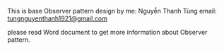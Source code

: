 This is base Observer pattern design by me: Nguyễn Thanh Tùng
email: tungnguyenthanh1921@gmail.com

please read Word document to get more information about Observer pattern.
